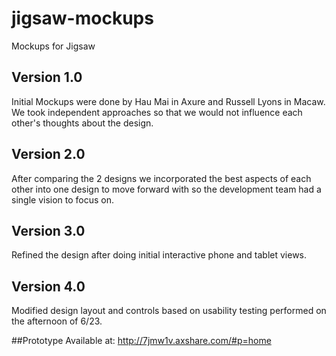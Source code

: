 # jigsaw-mockups
Mockups for Jigsaw

## Version 1.0
Initial Mockups were done by Hau Mai in Axure and Russell Lyons in Macaw. We took independent approaches so that we would not influence each other's thoughts about the design.

## Version 2.0
After comparing the 2 designs we incorporated the best aspects of each other into one design to move forward with so the development team had a single vision to focus on.

## Version 3.0
Refined the design after doing initial interactive phone and tablet views.

## Version 4.0 
Modified design layout and controls based on usability testing performed on the afternoon of 6/23.


##Prototype Available at:
http://7jmw1v.axshare.com/#p=home
